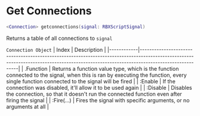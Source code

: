 # Get Connections
```lua
<Connection> getconnections(signal: RBXScriptSignal)
```
Returns a table of all connections to `signal`

`Connection Object`
| Index      | Description                                                                                                                                                                           |
|------------|---------------------------------------------------------------------------------------------------------------------------------------------------------------------------------------|
| .Function  | Returns a function value type, which is the function connected to the signal, when this is ran by executing the function, every single function connected to the signal will be fired |
| :Enable    | If the connection was disabled, it'll allow it to be used again                                                                                                                       |
| :Disable   | Disables the connection, so that it doesn't run the connected function even after firing the signal                                                                                   |
| :Fire(...) | Fires the signal with specific arguments, or no arguments at all                                                                                                                      |
